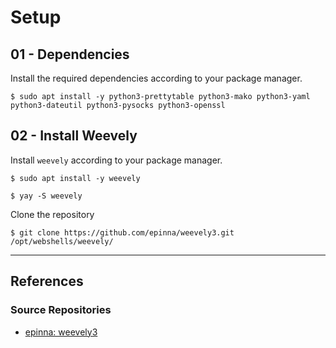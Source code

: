 # Setup

## 01 - Dependencies

Install the required dependencies according to your package manager.

```
$ sudo apt install -y python3-prettytable python3-mako python3-yaml python3-dateutil python3-pysocks python3-openssl
```

## 02 - Install Weevely

Install `weevely` according to your package manager.

```
$ sudo apt install -y weevely

$ yay -S weevely
```

Clone the repository

```
$ git clone https://github.com/epinna/weevely3.git /opt/webshells/weevely/
```

---
## References

### Source Repositories

- [epinna: weevely3](https://github.com/epinna/weevely3)